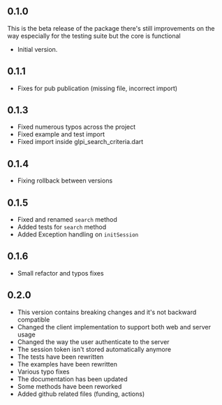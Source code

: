 ## 0.1.0

This is the beta release of the package there's still improvements on the way especially for the testing suite but the core is functional

- Initial version.


## 0.1.1

- Fixes for pub publication (missing file, incorrect import)


## 0.1.3

- Fixed numerous typos across the project
- Fixed example and test import 
- Fixed import inside glpi_search_criteria.dart


## 0.1.4

- Fixing rollback between versions


## 0.1.5

- Fixed and renamed `search` method
- Added tests for `search` method
- Added Exception handling on `initSession`

## 0.1.6

- Small refactor and typos fixes


## 0.2.0
- This version contains breaking changes and it's not backward compatible
- Changed the client implementation to support both web and server usage
- Changed the way the user authenticate to the server 
- The session token isn't stored automatically anymore
- The tests have been rewritten
- The examples have been rewritten
- Various typo fixes
- The documentation has been updated 
- Some methods have been reworked
- Added github related files (funding, actions)
